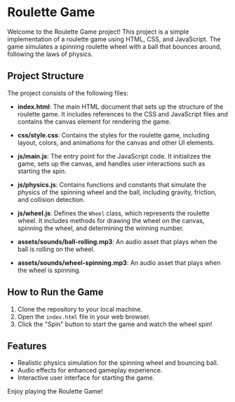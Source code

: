 # Roulette Game

Welcome to the Roulette Game project! This project is a simple implementation of a roulette game using HTML, CSS, and JavaScript. The game simulates a spinning roulette wheel with a ball that bounces around, following the laws of physics.

## Project Structure

The project consists of the following files:

- **index.html**: The main HTML document that sets up the structure of the roulette game. It includes references to the CSS and JavaScript files and contains the canvas element for rendering the game.
  
- **css/style.css**: Contains the styles for the roulette game, including layout, colors, and animations for the canvas and other UI elements.
  
- **js/main.js**: The entry point for the JavaScript code. It initializes the game, sets up the canvas, and handles user interactions such as starting the spin.
  
- **js/physics.js**: Contains functions and constants that simulate the physics of the spinning wheel and the ball, including gravity, friction, and collision detection.
  
- **js/wheel.js**: Defines the `Wheel` class, which represents the roulette wheel. It includes methods for drawing the wheel on the canvas, spinning the wheel, and determining the winning number.
  
- **assets/sounds/ball-rolling.mp3**: An audio asset that plays when the ball is rolling on the wheel.
  
- **assets/sounds/wheel-spinning.mp3**: An audio asset that plays when the wheel is spinning.

## How to Run the Game

1. Clone the repository to your local machine.
2. Open the `index.html` file in your web browser.
3. Click the "Spin" button to start the game and watch the wheel spin!

## Features

- Realistic physics simulation for the spinning wheel and bouncing ball.
- Audio effects for enhanced gameplay experience.
- Interactive user interface for starting the game.

Enjoy playing the Roulette Game!